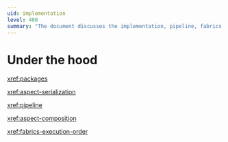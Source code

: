 ```yaml
---
uid: implementation
level: 400
summary: "The document discusses the implementation, pipeline, fabrics execution order, and aspect composition of a certain system or process."
---
```


# Under the hood

<xref:packages>

<xref:aspect-serialization>

<xref:pipeline>

<xref:aspect-composition>

<xref:fabrics-execution-order>
